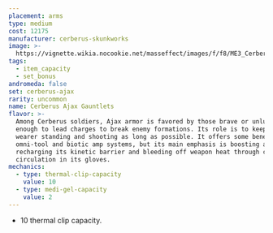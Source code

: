 ```yaml
---
placement: arms
type: medium
cost: 12175
manufacturer: cerberus-skunkworks
image: >-
  https://vignette.wikia.nocookie.net/masseffect/images/f/f8/ME3_Cerberus_Ajax_Armor.png/revision/latest?cb=20121123062420
tags:
  - item_capacity
  - set_bonus
andromeda: false
set: cerberus-ajax
rarity: uncommon
name: Cerberus Ajax Gauntlets
flavor: >-
  Among Cerberus soldiers, Ajax armor is favored by those brave or unlucky
  enough to lead charges to break enemy formations. Its role is to keep the
  wearer standing and shooting as long as possible. It offers some benefit to
  omni-tool and biotic amp systems, but its main emphasis is boosting and
  recharging its kinetic barrier and bleeding off weapon heat through coolant
  circulation in its gloves.
mechanics:
  - type: thermal-clip-capacity
    value: 10
  - type: medi-gel-capacity
    value: 2
---
```

- 10 thermal clip capacity.
